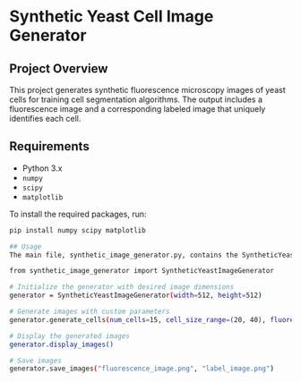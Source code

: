# Synthetic Yeast Cell Image Generator

## Project Overview
This project generates synthetic fluorescence microscopy images of yeast cells for training cell segmentation algorithms. The output includes a fluorescence image and a corresponding labeled image that uniquely identifies each cell.

## Requirements
- Python 3.x
- `numpy`
- `scipy`
- `matplotlib`

To install the required packages, run:
```bash
pip install numpy scipy matplotlib

## Usage
The main file, synthetic_image_generator.py, contains the SyntheticYeastImageGenerator class. Below is an example script demonstrating how to use the generator.

from synthetic_image_generator import SyntheticYeastImageGenerator

# Initialize the generator with desired image dimensions
generator = SyntheticYeastImageGenerator(width=512, height=512)

# Generate images with custom parameters
generator.generate_cells(num_cells=15, cell_size_range=(20, 40), fluorescence_level=2000, noise_level=50)

# Display the generated images
generator.display_images()

# Save images
generator.save_images("fluorescence_image.png", "label_image.png")
